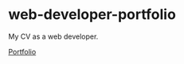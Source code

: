 # web-developer-portfolio
My CV as a web developer.

[Portfolio](https://github.com/colorscodex/web-developer-portfolio/index.html)
